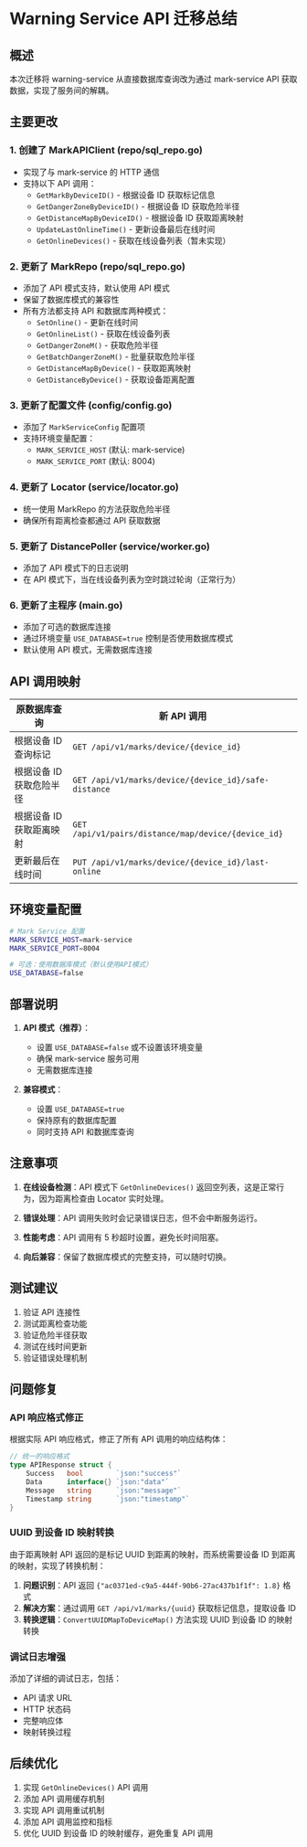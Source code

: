 # Warning Service API 迁移总结

## 概述

本次迁移将 warning-service 从直接数据库查询改为通过 mark-service API 获取数据，实现了服务间的解耦。

## 主要更改

### 1. 创建了 MarkAPIClient (repo/sql_repo.go)

- 实现了与 mark-service 的 HTTP 通信
- 支持以下 API 调用：
  - `GetMarkByDeviceID()` - 根据设备 ID 获取标记信息
  - `GetDangerZoneByDeviceID()` - 根据设备 ID 获取危险半径
  - `GetDistanceMapByDeviceID()` - 根据设备 ID 获取距离映射
  - `UpdateLastOnlineTime()` - 更新设备最后在线时间
  - `GetOnlineDevices()` - 获取在线设备列表（暂未实现）

### 2. 更新了 MarkRepo (repo/sql_repo.go)

- 添加了 API 模式支持，默认使用 API 模式
- 保留了数据库模式的兼容性
- 所有方法都支持 API 和数据库两种模式：
  - `SetOnline()` - 更新在线时间
  - `GetOnlineList()` - 获取在线设备列表
  - `GetDangerZoneM()` - 获取危险半径
  - `GetBatchDangerZoneM()` - 批量获取危险半径
  - `GetDistanceMapByDevice()` - 获取距离映射
  - `GetDistanceByDevice()` - 获取设备距离配置

### 3. 更新了配置文件 (config/config.go)

- 添加了 `MarkServiceConfig` 配置项
- 支持环境变量配置：
  - `MARK_SERVICE_HOST` (默认: mark-service)
  - `MARK_SERVICE_PORT` (默认: 8004)

### 4. 更新了 Locator (service/locator.go)

- 统一使用 MarkRepo 的方法获取危险半径
- 确保所有距离检查都通过 API 获取数据

### 5. 更新了 DistancePoller (service/worker.go)

- 添加了 API 模式下的日志说明
- 在 API 模式下，当在线设备列表为空时跳过轮询（正常行为）

### 6. 更新了主程序 (main.go)

- 添加了可选的数据库连接
- 通过环境变量 `USE_DATABASE=true` 控制是否使用数据库模式
- 默认使用 API 模式，无需数据库连接

## API 调用映射

| 原数据库查询             | 新 API 调用                                          |
| ------------------------ | ---------------------------------------------------- |
| 根据设备 ID 查询标记     | `GET /api/v1/marks/device/{device_id}`               |
| 根据设备 ID 获取危险半径 | `GET /api/v1/marks/device/{device_id}/safe-distance` |
| 根据设备 ID 获取距离映射 | `GET /api/v1/pairs/distance/map/device/{device_id}`  |
| 更新最后在线时间         | `PUT /api/v1/marks/device/{device_id}/last-online`   |

## 环境变量配置

```bash
# Mark Service 配置
MARK_SERVICE_HOST=mark-service
MARK_SERVICE_PORT=8004

# 可选：使用数据库模式（默认使用API模式）
USE_DATABASE=false
```

## 部署说明

1. **API 模式（推荐）**：

   - 设置 `USE_DATABASE=false` 或不设置该环境变量
   - 确保 mark-service 服务可用
   - 无需数据库连接

2. **兼容模式**：
   - 设置 `USE_DATABASE=true`
   - 保持原有的数据库配置
   - 同时支持 API 和数据库查询

## 注意事项

1. **在线设备检测**：API 模式下 `GetOnlineDevices()` 返回空列表，这是正常行为，因为距离检查由 Locator 实时处理。

2. **错误处理**：API 调用失败时会记录错误日志，但不会中断服务运行。

3. **性能考虑**：API 调用有 5 秒超时设置，避免长时间阻塞。

4. **向后兼容**：保留了数据库模式的完整支持，可以随时切换。

## 测试建议

1. 验证 API 连接性
2. 测试距离检查功能
3. 验证危险半径获取
4. 测试在线时间更新
5. 验证错误处理机制

## 问题修复

### API 响应格式修正

根据实际 API 响应格式，修正了所有 API 调用的响应结构体：

```go
// 统一的响应格式
type APIResponse struct {
    Success   bool        `json:"success"`
    Data      interface{} `json:"data"`
    Message   string      `json:"message"`
    Timestamp string      `json:"timestamp"`
}
```

### UUID 到设备 ID 映射转换

由于距离映射 API 返回的是标记 UUID 到距离的映射，而系统需要设备 ID 到距离的映射，实现了转换机制：

1. **问题识别**：API 返回 `{"ac0371ed-c9a5-444f-90b6-27ac437b1f1f": 1.8}` 格式
2. **解决方案**：通过调用 `GET /api/v1/marks/{uuid}` 获取标记信息，提取设备 ID
3. **转换逻辑**：`ConvertUUIDMapToDeviceMap()` 方法实现 UUID 到设备 ID 的映射转换

### 调试日志增强

添加了详细的调试日志，包括：

- API 请求 URL
- HTTP 状态码
- 完整响应体
- 映射转换过程

## 后续优化

1. 实现 `GetOnlineDevices()` API 调用
2. 添加 API 调用缓存机制
3. 实现 API 调用重试机制
4. 添加 API 调用监控和指标
5. 优化 UUID 到设备 ID 的映射缓存，避免重复 API 调用
